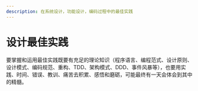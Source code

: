 ```yaml
---
description: 在系统设计，功能设计，编码过程中的最佳实践
---
```


# 设计最佳实践

要掌握和运用最佳实践既要有充足的理论知识（程序语言、编程范式、设计原则、设计模式、编码规范、重构、TDD、架构模式、DDD、事件风暴等），也要用实践、时间、错误、教训、痛苦去积累、感悟和磨砺，可能最终有一天会体会到其中的精髓。

